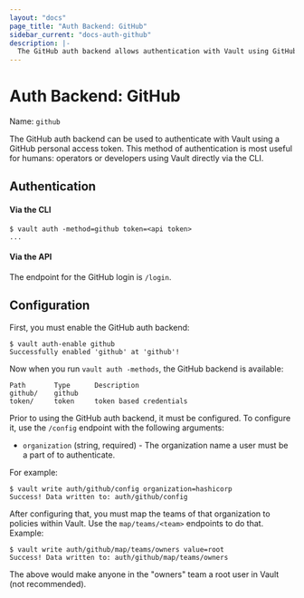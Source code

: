 ```yaml
---
layout: "docs"
page_title: "Auth Backend: GitHub"
sidebar_current: "docs-auth-github"
description: |-
  The GitHub auth backend allows authentication with Vault using GitHub.
---
```


# Auth Backend: GitHub

Name: `github`

The GitHub auth backend can be used to authenticate with Vault using
a GitHub personal access token.
This method of authentication is most useful for humans: operators or
developers using Vault directly via the CLI.

## Authentication

#### Via the CLI

```
$ vault auth -method=github token=<api token>
...
```

#### Via the API

The endpoint for the GitHub login is `/login`.

## Configuration

First, you must enable the GitHub auth backend:

```
$ vault auth-enable github
Successfully enabled 'github' at 'github'!
```

Now when you run `vault auth -methods`, the GitHub backend is available:

```
Path       Type      Description
github/    github
token/     token     token based credentials
```

Prior to using the GitHub auth backend, it must be configured. To
configure it, use the `/config` endpoint with the following arguments:

  * `organization` (string, required) - The organization name a user must
       be a part of to authenticate.

For example:

```
$ vault write auth/github/config organization=hashicorp
Success! Data written to: auth/github/config
```

After configuring that, you must map the teams of that organization to
policies within Vault. Use the `map/teams/<team>` endpoints to do that.
Example:

```
$ vault write auth/github/map/teams/owners value=root
Success! Data written to: auth/github/map/teams/owners
```

The above would make anyone in the "owners" team a root user in Vault
(not recommended).
